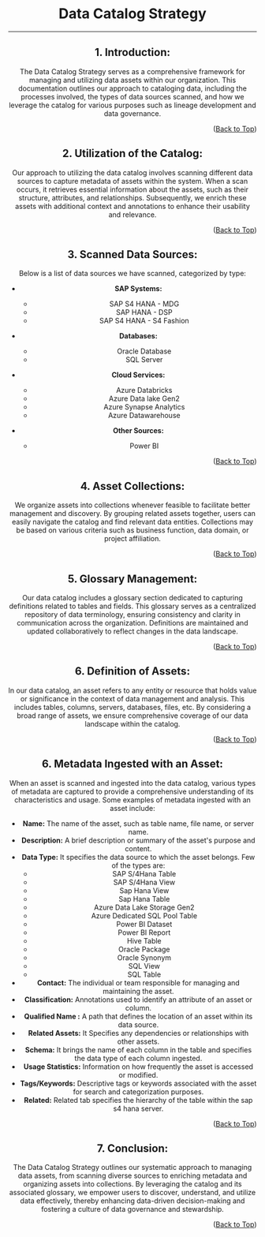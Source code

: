<!-- Improved compatibility of Back to Top link -->
<a name="Collection-top"></a>

<!-- Concept TITLE AND OVERVIEW -->

<center>

# Data Catalog Strategy

---

## 1. Introduction:
   The Data Catalog Strategy serves as a comprehensive framework for managing and utilizing data assets within our organization. This documentation outlines our approach to cataloging data, including the processes involved, the types of data sources scanned, and how we leverage the catalog for various purposes such as lineage development and data governance.

<p align="right">(<a href="#Collection-top">Back to Top</a>)</p>

## 2. Utilization of the Catalog:
   Our approach to utilizing the data catalog involves scanning different data sources to capture metadata of assets within the system. When a scan occurs, it retrieves essential information about the assets, such as their structure, attributes, and relationships. Subsequently, we enrich these assets with additional context and annotations to enhance their usability and relevance.

<p align="right">(<a href="#Collection-top">Back to Top</a>)</p>

## 3. Scanned Data Sources:
   Below is a list of data sources we have scanned, categorized by type:

   - **SAP Systems:**
     - SAP S4 HANA - MDG
     - SAP HANA - DSP
     - SAP S4 HANA - S4 Fashion

   - **Databases:**
     - Oracle Database
     - SQL Server

   - **Cloud Services:**
     - Azure Databricks
     - Azure Data lake Gen2
     - Azure Synapse Analytics
     - Azure Datawarehouse

   - **Other Sources:**
     - Power BI

<p align="right">(<a href="#Collection-top">Back to Top</a>)</p>

## 4. Asset Collections:
   We organize assets into collections whenever feasible to facilitate better management and discovery. By grouping related assets together, users can easily navigate the catalog and find relevant data entities. Collections may be based on various criteria such as business function, data domain, or project affiliation.

<p align="right">(<a href="#Collection-top">Back to Top</a>)</p>

## 5. Glossary Management:
   Our data catalog includes a glossary section dedicated to capturing definitions related to tables and fields. This glossary serves as a centralized repository of data terminology, ensuring consistency and clarity in communication across the organization. Definitions are maintained and updated collaboratively to reflect changes in the data landscape.

<p align="right">(<a href="#Collection-top">Back to Top</a>)</p>

## 6. Definition of Assets:
   In our data catalog, an asset refers to any entity or resource that holds value or significance in the context of data management and analysis. This includes tables, columns, servers, databases, files, etc. By considering a broad range of assets, we ensure comprehensive coverage of our data landscape within the catalog.

<p align="right">(<a href="#Collection-top">Back to Top</a>)</p>

## 6. Metadata Ingested with an Asset:
   When an asset is scanned and ingested into the data catalog, various types of metadata are captured to provide a comprehensive understanding of its characteristics and usage. Some examples of metadata ingested with an asset include:

   - **Name:** The name of the asset, such as table name, file name, or server name.
   - **Description:** A brief description or summary of the asset's purpose and content.
   - **Data Type:** It specifies the data source to which the asset belongs. 
   Few of the types are:
      - SAP S/4Hana Table
      - SAP S/4Hana View
      - Sap Hana View
      - Sap Hana Table
      - Azure Data Lake Storage Gen2
      - Azure Dedicated SQL Pool Table
      - Power BI Dataset
      - Power BI Report
      - Hive Table
      - Oracle Package
      - Oracle Synonym
      - SQL View
      - SQL Table
   - **Contact:** The individual or team responsible for managing and maintaining the asset.
   - **Classification:** Annotations used to identify an attribute of an asset or column.
   - **Qualified Name :** A path that defines the location of an asset within its data source.
   - **Related Assets:** It Specifies any dependencies or relationships with other assets.
   - **Schema:** It brings the name of each column in the table and specifies the data type of each column ingested. 
   - **Usage Statistics:** Information on how frequently the asset is accessed or modified.
   - **Tags/Keywords:** Descriptive tags or keywords associated with the asset for search and categorization purposes.
   - **Related:** Related tab specifies the hierarchy of the table within the sap s4 hana server.

<p align="right">(<a href="#Collection-top">Back to Top</a>)</p>

## 7. Conclusion:
   The Data Catalog Strategy outlines our systematic approach to managing data assets, from scanning diverse sources to enriching metadata and organizing assets into collections. By leveraging the catalog and its associated glossary, we empower users to discover, understand, and utilize data effectively, thereby enhancing data-driven decision-making and fostering a culture of data governance and stewardship.

<p align="right">(<a href="#Collection-top">Back to Top</a>)</p>
